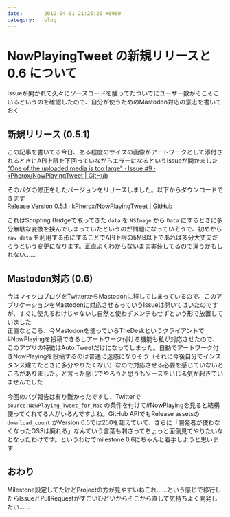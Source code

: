 ```yaml
---
date:       2019-04-01 21:25:20 +0900
category:   blog
---
```


# NowPlayingTweet の新規リリースと 0.6 について

Issueが開かれて久々にソースコードを触ってたついでにユーザー数がそこそこいるというのを確認したので、自分が使うためのMastodon対応の意志を書いておく

<!--more-->


## 新規リリース (0.5.1)
この記事を書いてる今日、ある程度のサイズの画像がアートワークとして添付されるときにAPI上限を下回っていながらエラーになるというIssueが開かました  
["One of the uploaded media is too large" · Issue #9 · kPherox/NowPlayingTweet \| GitHub](https://github.com/kPherox/NowPlayingTweet/issues/9)

そのバグの修正をしたバージョンをリリースしました。以下からダウンロードできます  
[Release Version 0.5.1 · kPherox/NowPlayingTweet \| GitHub](https://github.com/kPherox/NowPlayingTweet/releases/tag/0.5.1)

これはScripting Bridgeで取ってきた `data` を `NSImage` から `Data` にするときに多分無駄な変換を挟んでしまっていたというのが問題になっていそうで、初めから `raw data` を利用する形にすることでAPI上限の5MB以下であれば多分大丈夫だろうという変更になります。正直よくわからないまま実装してるので違うかもしれない……

## Mastodon対応 (0.6)
今はマイクロブログをTwitterからMastodonに移してしまっているので。このアプリケーションをMastodonに対応させるっていうIssueは開いてはいたのですが、すぐに使えるわけじゃないし自然と使わずメンテもせずという形で放置していました  
正直なところ、今Mastodonを使っているTheDeskというクライアントで#NowPlayingを投稿できるしアートワーク付ける機能も私が対応させたので、このアプリの特徴はAuto Tweetだけになってしまった。自動でアートワーク付きNowPlayingを投稿するのは普通に迷惑になりそう（それに今後自分でインスタンス建てたときに多分やりたくない）なので対応させる必要を感じていないところがありました。と言った感じでやろうと思うもソースをいじる気が起きていませんでした

今回のバグ報告は有り難かったですし、Twitterで `source:NowPlaying_Tweet_for_Mac` の条件を付けて#NowPlayingを見ると結構使ってくれてる人がいるんですよね。GitHub APIでもRelease assetsの `download_count` がVersion 0.5では250を超えていて、さらに「開発者が使わなくなったOSSは廃れる」なんていう言葉も刺さってちょっと面倒見てやりたいなとなったわけです。というわけでmilestone 0.6にちゃんと着手しようと思います

## おわり
Milestone設定してたけどProjectの方が見やすいねこれ……という感じで移行したらIssueとPullRequestがすごいひどいからそこから直して気持ちよく開発したい……
